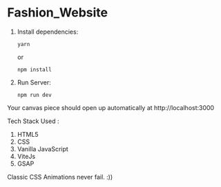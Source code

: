 
# Fashion_Website

1.  Install dependencies:

        yarn

    or

        npm install

2.  Run Server:

        npm run dev

Your canvas piece should open up automatically at http://localhost:3000 

Tech Stack Used :

1. HTML5
2. CSS
3. Vanilla JavaScript
4. ViteJs
5. GSAP

Classic CSS Animations never fail. :))
